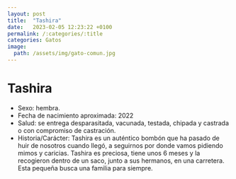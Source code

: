 ```yaml
---
layout: post
title:  "Tashira"
date:   2023-02-05 12:23:22 +0100
permalink: /:categories/:title
categories: Gatos
image:
  path: /assets/img/gato-comun.jpg
---
```

# Tashira

- Sexo: hembra.
- Fecha de nacimiento aproximada: 2022
- Salud: se entrega desparasitada, vacunada, testada, chipada y castrada o con compromiso de castración.
-  Historia/Carácter: Tashira es un auténtico bombón que ha pasado de huir de nosotros cuando llegó, a seguirnos por donde vamos pidiendo mimos y caricias. Tashira es preciosa, tiene unos 6 meses y la recogieron dentro de un saco, junto a sus hermanos, en una carretera. Esta pequeña busca una familia para siempre.